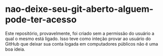 # nao-deixe-seu-git-aberto-alguem-pode-ter-acesso
Este repositório, provavelmente, foi criado sem a permissão do usuário a qual o mesmo está ligado. Isso teve como inteção provar ao usuário do GitHub que deixar sua conta logada em computadores públicos não é uma boa ideia.